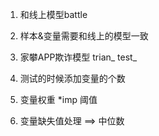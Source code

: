 1. 和线上模型battle
2. 样本&变量需要和线上的模型一致
3. 家攀APP欺诈模型  trian_ test_
4. 测试的时候添加变量的个数
5. 变量权重 *imp 阈值




1. 变量缺失值处理 ==> 中位数

